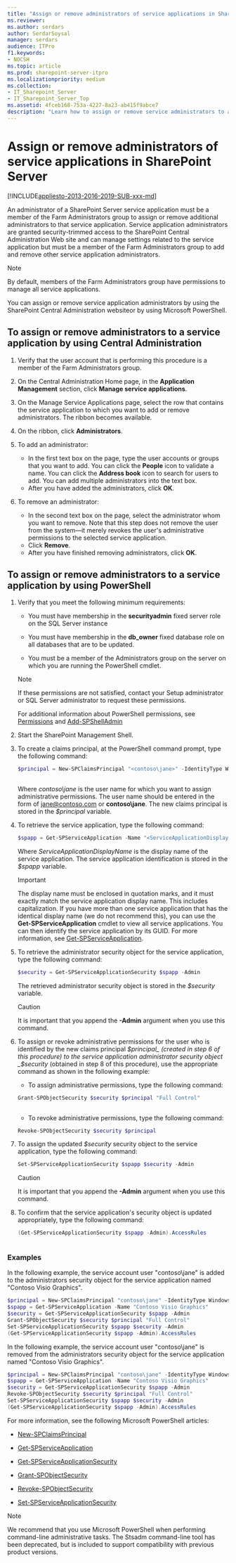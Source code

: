 ```yaml
---
title: "Assign or remove administrators of service applications in SharePoint Server"
ms.reviewer: 
ms.author: serdars
author: SerdarSoysal
manager: serdars
audience: ITPro
f1.keywords:
- NOCSH
ms.topic: article
ms.prod: sharepoint-server-itpro
ms.localizationpriority: medium
ms.collection:
- IT_Sharepoint_Server
- IT_Sharepoint_Server_Top
ms.assetid: 4fceb168-753a-4227-8a23-ab415f9abce7
description: "Learn how to assign or remove service administrators to a service application in SharePoint Server."
---
```


# Assign or remove administrators of service applications in SharePoint Server

[!INCLUDE[appliesto-2013-2016-2019-SUB-xxx-md](../includes/appliesto-2013-2016-2019-SUB-xxx-md.md)] 
  
An administrator of a SharePoint Server service application must be a member of the Farm Administrators group to assign or remove additional administrators to that service application. Service application administrators are granted security-trimmed access to the SharePoint Central Administration Web site and can manage settings related to the service application but must be a member of the Farm Administrators group to add and remove other service application administrators.
  
> [!NOTE]
> By default, members of the Farm Administrators group have permissions to manage all service applications. 
  
You can assign or remove service application administrators by using the SharePoint Central Administration websiteor by using Microsoft PowerShell.
  
## To assign or remove administrators to a service application by using Central Administration

1. Verify that the user account that is performing this procedure is a member of the Farm Administrators group.
    
2. On the Central Administration Home page, in the **Application Management** section, click **Manage service applications**.
    
3. On the Manage Service Applications page, select the row that contains the service application to which you want to add or remove administrators. The ribbon becomes available.
    
4. On the ribbon, click **Administrators**.
    
5. To add an administrator:
    
   - In the first text box on the page, type the user accounts or groups that you want to add. You can click the **People** icon to validate a name. You can click the **Address book** icon to search for users to add. You can add multiple administrators into the text box.
   - After you have added the administrators, click **OK**.
    
6. To remove an administrator:
    
   - In the second text box on the page, select the administrator whom you want to remove. Note that this step does not remove the user from the system—it merely revokes the user's administrative permissions to the selected service application.
   - Click **Remove**.
   - After you have finished removing administrators, click **OK**.
    
## To assign or remove administrators to a service application by using PowerShell

1. Verify that you meet the following minimum requirements:
    
   - You must have membership in the **securityadmin** fixed server role on the SQL Server instance 
    
   - You must have membership in the **db_owner** fixed database role on all databases that are to be updated. 
    
   - You must be a member of the Administrators group on the server on which you are running the PowerShell cmdlet.
    
   > [!NOTE]
   > If these permissions are not satisfied, contact your Setup administrator or SQL Server administrator to request these permissions. 
  
   For additional information about PowerShell permissions, see [Permissions](/powershell/module/sharepoint-server/?view=sharepoint-ps#section3&preserve-view=true) and [Add-SPShellAdmin](/powershell/module/sharepoint-server/Add-SPShellAdmin?view=sharepoint-ps&preserve-view=true)
    
2. Start the SharePoint Management Shell.
    
3. To create a claims principal, at the PowerShell command prompt, type the following command:
    
   ```powershell
   $principal = New-SPClaimsPrincipal "<contoso\jane>" -IdentityType WindowsSamAccountName
  
   ```


   Where  _contoso\jane_ is the user name for which you want to assign administrative permissions. The user name should be entered in the form of jane@contoso.com or **contoso\jane**. The new claims principal is stored in the  _$principal_ variable. 
    
4. To retrieve the service application, type the following command:
    
   ```powershell
   $spapp = Get-SPServiceApplication -Name "<ServiceApplicationDisplayName>"
   ```


   Where  _ServiceApplicationDisplayName_ is the display name of the service application. The service application identification is stored in the  _$spapp_ variable. 
    
   > [!IMPORTANT]
   > The display name must be enclosed in quotation marks, and it must exactly match the service application display name. This includes capitalization. If you have more than one service application that has the identical display name (we do not recommend this), you can use the **Get-SPServiceApplication** cmdlet to view all service applications. You can then identify the service application by its GUID. For more information, see [Get-SPServiceApplication](/powershell/module/sharepoint-server/Get-SPServiceApplication?view=sharepoint-ps&preserve-view=true). 
  
5. To retrieve the administrator security object for the service application, type the following command:
    
   ```powershell
   $security = Get-SPServiceApplicationSecurity $spapp -Admin
   ```

   The retrieved administrator security object is stored in the  _$security_ variable. 

   > [!CAUTION]
   > It is important that you append the **-Admin** argument when you use this command. 
  
6. To assign or revoke administrative permissions for the user who is identified by the new claims principal  _$principal_ (created in step 6 of this procedure) to the service application administrator security object  _$security_ (obtained in step 8 of this procedure), use the appropriate command as shown in the following example: 
    
   - To assign administrative permissions, type the following command: 
    
   ```powershell
   Grant-SPObjectSecurity $security $principal "Full Control"
  
   ```

   - To revoke administrative permissions, type the following command:
    
   ```powershell
   Revoke-SPObjectSecurity $security $principal
   ```

7. To assign the updated  _$security_ security object to the service application, type the following command: 
    
   ```powershell
   Set-SPServiceApplicationSecurity $spapp $security -Admin
   ```

   > [!CAUTION]
   > It is important that you append the **-Admin** argument when you use this command. 

8. To confirm that the service application's security object is updated appropriately, type the following command: 
    
   ```powershell
   (Get-SPServiceApplicationSecurity $spapp -Admin).AccessRules
  
   ```

### Examples

In the following example, the service account user "contoso\jane" is added to the administrators security object for the service application named "Contoso Visio Graphics".
  
```powershell
$principal = New-SPClaimsPrincipal "contoso\jane" -IdentityType WindowsSamAccountName
$spapp = Get-SPServiceApplication -Name "Contoso Visio Graphics"
$security = Get-SPServiceApplicationSecurity $spapp -Admin
Grant-SPObjectSecurity $security $principal "Full Control"
Set-SPServiceApplicationSecurity $spapp $security -Admin
(Get-SPServiceApplicationSecurity $spapp -Admin).AccessRules
```

In the following example, the service account user "contoso\jane" is removed from the administrators security object for the service application named "Contoso Visio Graphics".
  
```powershell
$principal = New-SPClaimsPrincipal "contoso\jane" -IdentityType WindowsSamAccountName
$spapp = Get-SPServiceApplication -Name "Contoso Visio Graphics"
$security = Get-SPServiceApplicationSecurity $spapp -Admin
Revoke-SPObjectSecurity $security $principal "Full Control"
Set-SPServiceApplicationSecurity $spapp $security -Admin
(Get-SPServiceApplicationSecurity $spapp -Admin).AccessRules
```

For more information, see the following Microsoft PowerShell articles:
  
- [New-SPClaimsPrincipal](/powershell/module/sharepoint-server/New-SPClaimsPrincipal?view=sharepoint-ps&preserve-view=true)
    
- [Get-SPServiceApplication](/powershell/module/sharepoint-server/Get-SPServiceApplication?view=sharepoint-ps&preserve-view=true)
    
- [Get-SPServiceApplicationSecurity](/powershell/module/sharepoint-server/Get-SPServiceApplicationSecurity?view=sharepoint-ps&preserve-view=true)
    
- [Grant-SPObjectSecurity](/powershell/module/sharepoint-server/Grant-SPObjectSecurity?view=sharepoint-ps&preserve-view=true)
    
- [Revoke-SPObjectSecurity](/powershell/module/sharepoint-online/revoke-spobjectsecurity)
    
- [Set-SPServiceApplicationSecurity](/powershell/module/sharepoint-server/Set-SPServiceApplicationSecurity?view=sharepoint-ps&preserve-view=true)
    
> [!NOTE]
> We recommend that you use Microsoft PowerShell when performing command-line administrative tasks. The Stsadm command-line tool has been deprecated, but is included to support compatibility with previous product versions. 
  

